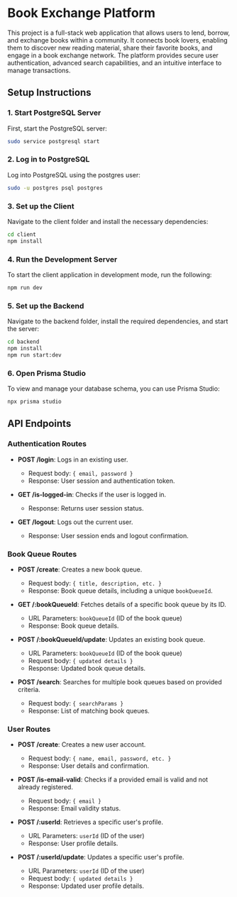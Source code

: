 # Book Exchange Platform

This project is a full-stack web application that allows users to lend, borrow, and exchange books within a community. It connects book lovers, enabling them to discover new reading material, share their favorite books, and engage in a book exchange network. The platform provides secure user authentication, advanced search capabilities, and an intuitive interface to manage transactions.

## Setup Instructions

### 1. Start PostgreSQL Server

First, start the PostgreSQL server:

```bash
sudo service postgresql start
```

### 2. Log in to PostgreSQL

Log into PostgreSQL using the postgres user:

```bash
sudo -u postgres psql postgres
```

### 3. Set up the Client

Navigate to the client folder and install the necessary dependencies:

```bash
cd client
npm install
```

### 4. Run the Development Server

To start the client application in development mode, run the following:

```bash
npm run dev
```

### 5. Set up the Backend

Navigate to the backend folder, install the required dependencies, and start the server:

```bash
cd backend
npm install
npm run start:dev
```

### 6. Open Prisma Studio

To view and manage your database schema, you can use Prisma Studio:

```bash
npx prisma studio
```

## API Endpoints

### Authentication Routes

- **POST /login**: Logs in an existing user.

  - Request body: `{ email, password }`
  - Response: User session and authentication token.

- **GET /is-logged-in**: Checks if the user is logged in.

  - Response: Returns user session status.

- **GET /logout**: Logs out the current user.
  - Response: User session ends and logout confirmation.

### Book Queue Routes

- **POST /create**: Creates a new book queue.

  - Request body: `{ title, description, etc. }`
  - Response: Book queue details, including a unique `bookQueueId`.

- **GET /:bookQueueId**: Fetches details of a specific book queue by its ID.

  - URL Parameters: `bookQueueId` (ID of the book queue)
  - Response: Book queue details.

- **POST /:bookQueueId/update**: Updates an existing book queue.

  - URL Parameters: `bookQueueId` (ID of the book queue)
  - Request body: `{ updated details }`
  - Response: Updated book queue details.

- **POST /search**: Searches for multiple book queues based on provided criteria.
  - Request body: `{ searchParams }`
  - Response: List of matching book queues.

### User Routes

- **POST /create**: Creates a new user account.

  - Request body: `{ name, email, password, etc. }`
  - Response: User details and confirmation.

- **POST /is-email-valid**: Checks if a provided email is valid and not already registered.

  - Request body: `{ email }`
  - Response: Email validity status.

- **POST /:userId**: Retrieves a specific user's profile.

  - URL Parameters: `userId` (ID of the user)
  - Response: User profile details.

- **POST /:userId/update**: Updates a specific user's profile.
  - URL Parameters: `userId` (ID of the user)
  - Request body: `{ updated details }`
  - Response: Updated user profile details.
